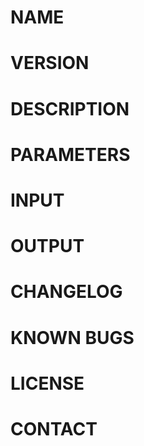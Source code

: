 # NAME
# VERSION
# DESCRIPTION
# PARAMETERS
# INPUT
# OUTPUT
# CHANGELOG
# KNOWN BUGS
# LICENSE
# CONTACT
